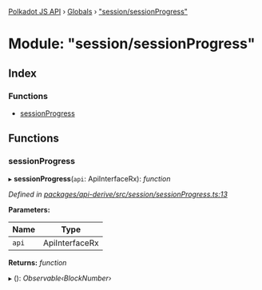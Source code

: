 [Polkadot JS API](../README.md) › [Globals](../globals.md) › ["session/sessionProgress"](_session_sessionprogress_.md)

# Module: "session/sessionProgress"

## Index

### Functions

* [sessionProgress](_session_sessionprogress_.md#sessionprogress)

## Functions

###  sessionProgress

▸ **sessionProgress**(`api`: ApiInterfaceRx): *function*

*Defined in [packages/api-derive/src/session/sessionProgress.ts:13](https://github.com/polkadot-js/api/blob/72d131f62f/packages/api-derive/src/session/sessionProgress.ts#L13)*

**Parameters:**

Name | Type |
------ | ------ |
`api` | ApiInterfaceRx |

**Returns:** *function*

▸ (): *Observable‹BlockNumber›*
